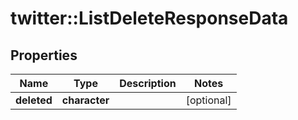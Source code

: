# twitter::ListDeleteResponseData


## Properties
Name | Type | Description | Notes
------------ | ------------- | ------------- | -------------
**deleted** | **character** |  | [optional] 


